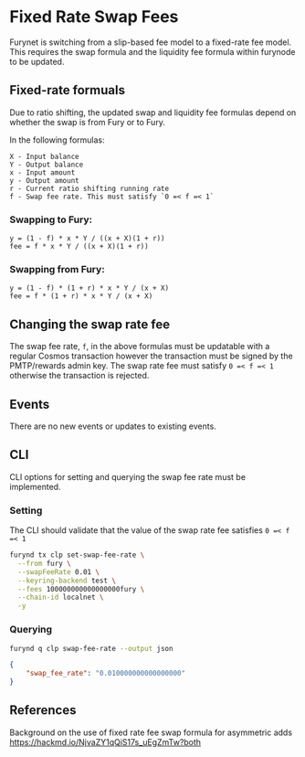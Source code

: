 # Fixed Rate Swap Fees

Furynet is switching from a slip-based fee model to a fixed-rate fee model. This requires
the swap formula and the liquidity fee formula within furynode to be updated.

## Fixed-rate formuals

Due to ratio shifting, the updated swap and liquidity fee formulas depend on whether the swap is
from Fury or to Fury.

In the following formulas:

```
X - Input balance
Y - Output balance
x - Input amount
y - Output amount
r - Current ratio shifting running rate
f - Swap fee rate. This must satisfy `0 =< f =< 1`
```

### Swapping to Fury:

```
y = (1 - f) * x * Y / ((x + X)(1 + r))
fee = f * x * Y / ((x + X)(1 + r))
```

### Swapping from Fury:

```
y = (1 - f) * (1 + r) * x * Y / (x + X)
fee = f * (1 + r) * x * Y / (x + X)
```

## Changing the swap rate fee

The swap fee rate, `f`, in the above formulas must be updatable with a regular Cosmos transaction
however the transaction must be signed by the PMTP/rewards admin key. The swap rate fee must
satisfy `0 =< f =< 1` otherwise the transaction is rejected.

## Events

There are no new events or updates to existing events.

## CLI

CLI options for setting and querying the swap fee rate must be implemented.

### Setting

The CLI should validate that the value of the swap rate fee satisfies `0 =< f =< 1`

```bash
furynd tx clp set-swap-fee-rate \
  --from fury \
  --swapFeeRate 0.01 \
  --keyring-backend test \
  --fees 100000000000000000fury \
  --chain-id localnet \
  -y
```

### Querying

```bash
furynd q clp swap-fee-rate --output json
```

```json
{
	"swap_fee_rate": "0.010000000000000000"
}
```
## References

Background on the use of fixed rate fee swap formula for asymmetric adds https://hackmd.io/NjvaZY1qQiS17s_uEgZmTw?both